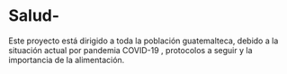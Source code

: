 # Salud-
Este proyecto está dirigido a toda la población guatemalteca, debido a la situación actual por pandemia COVID-19 , protocolos a seguir y la importancia de la alimentación.
